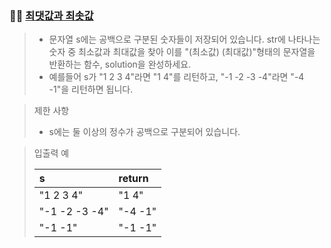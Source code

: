 ### 🧑‍💻 [최댓값과 최솟값](https://programmers.co.kr/learn/courses/30/lessons/12939)

> - 문자열 s에는 공백으로 구분된 숫자들이 저장되어 있습니다. str에 나타나는 숫자 중 최소값과 최대값을 찾아 이를 "(최소값) (최대값)"형태의 문자열을 반환하는 함수, solution을 완성하세요.
> - 예를들어 s가 "1 2 3 4"라면 "1 4"를 리턴하고, "-1 -2 -3 -4"라면 "-4 -1"을 리턴하면 됩니다.

> 제한 사항
> 
> - s에는 둘 이상의 정수가 공백으로 구분되어 있습니다.

> 입출력 예
> 
> |s|return|
> |:---|:---|
> |"1 2 3 4"|"1 4"|
> |"-1 -2 -3 -4"|"-4 -1"|
> |"-1 -1"|"-1 -1"|
